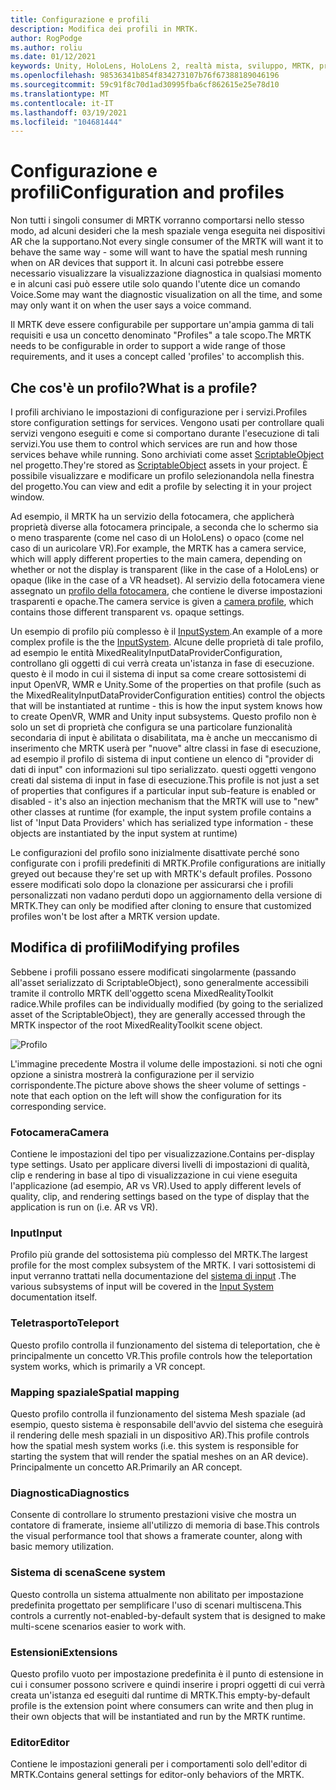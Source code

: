 ```yaml
---
title: Configurazione e profili
description: Modifica dei profili in MRTK.
author: RogPodge
ms.author: roliu
ms.date: 01/12/2021
keywords: Unity, HoloLens, HoloLens 2, realtà mista, sviluppo, MRTK, profilo MRTK
ms.openlocfilehash: 98536341b854f834273107b76f67388189046196
ms.sourcegitcommit: 59c91f8c70d1ad30995fba6cf862615e25e78d10
ms.translationtype: MT
ms.contentlocale: it-IT
ms.lasthandoff: 03/19/2021
ms.locfileid: "104681444"
---
```

# <a name="configuration-and-profiles"></a><span data-ttu-id="4c918-104">Configurazione e profili</span><span class="sxs-lookup"><span data-stu-id="4c918-104">Configuration and profiles</span></span>

<span data-ttu-id="4c918-105">Non tutti i singoli consumer di MRTK vorranno comportarsi nello stesso modo, ad alcuni desideri che la mesh spaziale venga eseguita nei dispositivi AR che la supportano.</span><span class="sxs-lookup"><span data-stu-id="4c918-105">Not every single consumer of the MRTK will want it to behave the same way - some will want to have the spatial mesh running when on AR devices that support it.</span></span> <span data-ttu-id="4c918-106">In alcuni casi potrebbe essere necessario visualizzare la visualizzazione diagnostica in qualsiasi momento e in alcuni casi può essere utile solo quando l'utente dice un comando Voice.</span><span class="sxs-lookup"><span data-stu-id="4c918-106">Some may want the diagnostic visualization on all the time, and some may only want it on when the user says a voice command.</span></span>

<span data-ttu-id="4c918-107">Il MRTK deve essere configurabile per supportare un'ampia gamma di tali requisiti e usa un concetto denominato "Profiles" a tale scopo.</span><span class="sxs-lookup"><span data-stu-id="4c918-107">The MRTK needs to be configurable in order to support a wide range of those requirements, and it uses a concept called 'profiles' to accomplish this.</span></span>

## <a name="what-is-a-profile"></a><span data-ttu-id="4c918-108">Che cos'è un profilo?</span><span class="sxs-lookup"><span data-stu-id="4c918-108">What is a profile?</span></span>

<span data-ttu-id="4c918-109">I profili archiviano le impostazioni di configurazione per i servizi.</span><span class="sxs-lookup"><span data-stu-id="4c918-109">Profiles store configuration settings for services.</span></span> <span data-ttu-id="4c918-110">Vengono usati per controllare quali servizi vengono eseguiti e come si comportano durante l'esecuzione di tali servizi.</span><span class="sxs-lookup"><span data-stu-id="4c918-110">You use them to control which services are run and how those services behave while running.</span></span> <span data-ttu-id="4c918-111">Sono archiviati come asset [ScriptableObject](https://docs.unity3d.com/Manual/class-ScriptableObject.html) nel progetto.</span><span class="sxs-lookup"><span data-stu-id="4c918-111">They're stored as [ScriptableObject](https://docs.unity3d.com/Manual/class-ScriptableObject.html) assets in your project.</span></span> <span data-ttu-id="4c918-112">È possibile visualizzare e modificare un profilo selezionandola nella finestra del progetto.</span><span class="sxs-lookup"><span data-stu-id="4c918-112">You can view and edit a profile by selecting it in your project window.</span></span>

<span data-ttu-id="4c918-113">Ad esempio, il MRTK ha un servizio della fotocamera, che applicherà proprietà diverse alla fotocamera principale, a seconda che lo schermo sia o meno trasparente (come nel caso di un HoloLens) o opaco (come nel caso di un auricolare VR).</span><span class="sxs-lookup"><span data-stu-id="4c918-113">For example, the MRTK has a camera service, which will apply different properties to the main camera, depending on whether or not the display is transparent (like in the case of a HoloLens) or opaque (like in the case of a VR headset).</span></span> <span data-ttu-id="4c918-114">Al servizio della fotocamera viene assegnato un [profilo della fotocamera](https://github.com/microsoft/MixedRealityToolkit-Unity/blob/mrtk_release/Assets/MixedRealityToolkit/Definitions/MixedRealityCameraProfile.cs), che contiene le diverse impostazioni trasparenti e opache.</span><span class="sxs-lookup"><span data-stu-id="4c918-114">The camera service is given a [camera profile](https://github.com/microsoft/MixedRealityToolkit-Unity/blob/mrtk_release/Assets/MixedRealityToolkit/Definitions/MixedRealityCameraProfile.cs), which contains those different transparent vs. opaque settings.</span></span>

<span data-ttu-id="4c918-115">Un esempio di profilo più complesso è il [InputSystem](https://github.com/microsoft/MixedRealityToolkit-Unity/blob/mrtk_release/Assets/MixedRealityToolkit/Definitions/InputSystem/MixedRealityInputSystemProfile.cs).</span><span class="sxs-lookup"><span data-stu-id="4c918-115">An example of a more complex profile is the the [InputSystem](https://github.com/microsoft/MixedRealityToolkit-Unity/blob/mrtk_release/Assets/MixedRealityToolkit/Definitions/InputSystem/MixedRealityInputSystemProfile.cs).</span></span>
<span data-ttu-id="4c918-116">Alcune delle proprietà di tale profilo, ad esempio le entità MixedRealityInputDataProviderConfiguration, controllano gli oggetti di cui verrà creata un'istanza in fase di esecuzione. questo è il modo in cui il sistema di input sa come creare sottosistemi di input OpenVR, WMR e Unity.</span><span class="sxs-lookup"><span data-stu-id="4c918-116">Some of the properties on that profile (such as the MixedRealityInputDataProviderConfiguration entities) control the objects that will be instantiated at runtime - this is how the input system knows how to create OpenVR, WMR and Unity input subsystems.</span></span> <span data-ttu-id="4c918-117">Questo profilo non è solo un set di proprietà che configura se una particolare funzionalità secondaria di input è abilitata o disabilitata, ma è anche un meccanismo di inserimento che MRTK userà per "nuove" altre classi in fase di esecuzione, ad esempio il profilo di sistema di input contiene un elenco di "provider di dati di input" con informazioni sul tipo serializzato. questi oggetti vengono creati dal sistema di input in fase di esecuzione.</span><span class="sxs-lookup"><span data-stu-id="4c918-117">This profile is not just a set of properties that configures if a particular input sub-feature is enabled or disabled - it's also an injection mechanism that the MRTK will use to "new" other classes at runtime (for example, the input system profile contains a list of 'Input Data Providers' which has serialized type information - these objects are instantiated by the input system at runtime)</span></span>

<span data-ttu-id="4c918-118">Le configurazioni del profilo sono inizialmente disattivate perché sono configurate con i profili predefiniti di MRTK.</span><span class="sxs-lookup"><span data-stu-id="4c918-118">Profile configurations are initially greyed out because they're set up with MRTK's default profiles.</span></span>
<span data-ttu-id="4c918-119">Possono essere modificati solo dopo la clonazione per assicurarsi che i profili personalizzati non vadano perduti dopo un aggiornamento della versione di MRTK.</span><span class="sxs-lookup"><span data-stu-id="4c918-119">They can only be modified after cloning to ensure that customized profiles won't be lost after a MRTK version update.</span></span>

## <a name="modifying-profiles"></a><span data-ttu-id="4c918-120">Modifica di profili</span><span class="sxs-lookup"><span data-stu-id="4c918-120">Modifying profiles</span></span>

<span data-ttu-id="4c918-121">Sebbene i profili possano essere modificati singolarmente (passando all'asset serializzato di ScriptableObject), sono generalmente accessibili tramite il controllo MRTK dell'oggetto scena MixedRealityToolkit radice.</span><span class="sxs-lookup"><span data-stu-id="4c918-121">While profiles can be individually modified (by going to the serialized asset of the ScriptableObject), they are generally accessed through the MRTK inspector of the root MixedRealityToolkit scene object.</span></span>

![Profilo](../features/images/profiles/input_profile.png)

<span data-ttu-id="4c918-123">L'immagine precedente Mostra il volume delle impostazioni. si noti che ogni opzione a sinistra mostrerà la configurazione per il servizio corrispondente.</span><span class="sxs-lookup"><span data-stu-id="4c918-123">The picture above shows the sheer volume of settings - note that each option on the left will show the configuration for its corresponding service.</span></span>

### <a name="camera"></a><span data-ttu-id="4c918-124">Fotocamera</span><span class="sxs-lookup"><span data-stu-id="4c918-124">Camera</span></span>

<span data-ttu-id="4c918-125">Contiene le impostazioni del tipo per visualizzazione.</span><span class="sxs-lookup"><span data-stu-id="4c918-125">Contains per-display type settings.</span></span> <span data-ttu-id="4c918-126">Usato per applicare diversi livelli di impostazioni di qualità, clip e rendering in base al tipo di visualizzazione in cui viene eseguita l'applicazione (ad esempio, AR vs VR).</span><span class="sxs-lookup"><span data-stu-id="4c918-126">Used to apply different levels of quality, clip, and rendering settings based on the type of display that the application is run on (i.e. AR vs VR).</span></span>

### <a name="input"></a><span data-ttu-id="4c918-127">Input</span><span class="sxs-lookup"><span data-stu-id="4c918-127">Input</span></span>

<span data-ttu-id="4c918-128">Profilo più grande del sottosistema più complesso del MRTK.</span><span class="sxs-lookup"><span data-stu-id="4c918-128">The largest profile for the most complex subsystem of the MRTK.</span></span> <span data-ttu-id="4c918-129">I vari sottosistemi di input verranno trattati nella documentazione del [sistema di input](Terminology.md) .</span><span class="sxs-lookup"><span data-stu-id="4c918-129">The various subsystems of input will be covered in the [Input System](Terminology.md) documentation itself.</span></span>

### <a name="teleport"></a><span data-ttu-id="4c918-130">Teletrasporto</span><span class="sxs-lookup"><span data-stu-id="4c918-130">Teleport</span></span>

<span data-ttu-id="4c918-131">Questo profilo controlla il funzionamento del sistema di teleportation, che è principalmente un concetto VR.</span><span class="sxs-lookup"><span data-stu-id="4c918-131">This profile controls how the teleportation system works, which is primarily a VR concept.</span></span>

### <a name="spatial-mapping"></a><span data-ttu-id="4c918-132">Mapping spaziale</span><span class="sxs-lookup"><span data-stu-id="4c918-132">Spatial mapping</span></span>

<span data-ttu-id="4c918-133">Questo profilo controlla il funzionamento del sistema Mesh spaziale (ad esempio, questo sistema è responsabile dell'avvio del sistema che eseguirà il rendering delle mesh spaziali in un dispositivo AR).</span><span class="sxs-lookup"><span data-stu-id="4c918-133">This profile controls how the spatial mesh system works (i.e. this system is responsible for starting the system that will render the spatial meshes on an AR device).</span></span> <span data-ttu-id="4c918-134">Principalmente un concetto AR.</span><span class="sxs-lookup"><span data-stu-id="4c918-134">Primarily an AR concept.</span></span>

### <a name="diagnostics"></a><span data-ttu-id="4c918-135">Diagnostica</span><span class="sxs-lookup"><span data-stu-id="4c918-135">Diagnostics</span></span>

<span data-ttu-id="4c918-136">Consente di controllare lo strumento prestazioni visive che mostra un contatore di framerate, insieme all'utilizzo di memoria di base.</span><span class="sxs-lookup"><span data-stu-id="4c918-136">This controls the visual performance tool that shows a framerate counter, along with basic memory utilization.</span></span>

### <a name="scene-system"></a><span data-ttu-id="4c918-137">Sistema di scena</span><span class="sxs-lookup"><span data-stu-id="4c918-137">Scene system</span></span>

<span data-ttu-id="4c918-138">Questo controlla un sistema attualmente non abilitato per impostazione predefinita progettato per semplificare l'uso di scenari multiscena.</span><span class="sxs-lookup"><span data-stu-id="4c918-138">This controls a currently not-enabled-by-default system that is designed to make multi-scene scenarios easier to work with.</span></span>

### <a name="extensions"></a><span data-ttu-id="4c918-139">Estensioni</span><span class="sxs-lookup"><span data-stu-id="4c918-139">Extensions</span></span>

<span data-ttu-id="4c918-140">Questo profilo vuoto per impostazione predefinita è il punto di estensione in cui i consumer possono scrivere e quindi inserire i propri oggetti di cui verrà creata un'istanza ed eseguiti dal runtime di MRTK.</span><span class="sxs-lookup"><span data-stu-id="4c918-140">This empty-by-default profile is the extension point where consumers can write and then plug in their own objects that will be instantiated and run by the MRTK runtime.</span></span>

### <a name="editor"></a><span data-ttu-id="4c918-141">Editor</span><span class="sxs-lookup"><span data-stu-id="4c918-141">Editor</span></span>

<span data-ttu-id="4c918-142">Contiene le impostazioni generali per i comportamenti solo dell'editor di MRTK.</span><span class="sxs-lookup"><span data-stu-id="4c918-142">Contains general settings for editor-only behaviors of the MRTK.</span></span>
